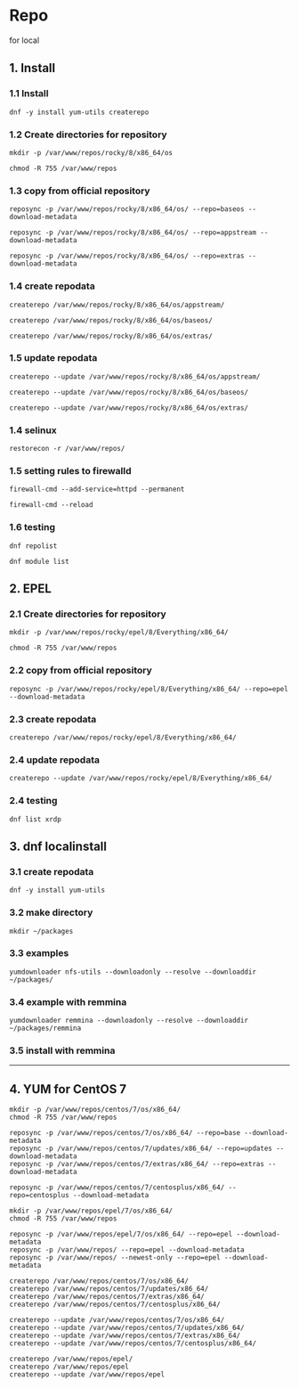 # Repo
for local

## 1. Install

### 1.1 Install

    dnf -y install yum-utils createrepo
            
### 1.2 Create directories for repository

    mkdir -p /var/www/repos/rocky/8/x86_64/os
    
    chmod -R 755 /var/www/repos

### 1.3 copy from official repository

    reposync -p /var/www/repos/rocky/8/x86_64/os/ --repo=baseos --download-metadata
    
    reposync -p /var/www/repos/rocky/8/x86_64/os/ --repo=appstream --download-metadata
    
    reposync -p /var/www/repos/rocky/8/x86_64/os/ --repo=extras --download-metadata
    
### 1.4 create repodata

    createrepo /var/www/repos/rocky/8/x86_64/os/appstream/
    
    createrepo /var/www/repos/rocky/8/x86_64/os/baseos/
    
    createrepo /var/www/repos/rocky/8/x86_64/os/extras/

### 1.5 update repodata

    createrepo --update /var/www/repos/rocky/8/x86_64/os/appstream/
    
    createrepo --update /var/www/repos/rocky/8/x86_64/os/baseos/
    
    createrepo --update /var/www/repos/rocky/8/x86_64/os/extras/

### 1.4 selinux

    restorecon -r /var/www/repos/

### 1.5 setting rules to firewalld

    firewall-cmd --add-service=httpd --permanent
    
    firewall-cmd --reload

### 1.6 testing

    dnf repolist

    dnf module list

## 2. EPEL

### 2.1 Create directories for repository

    mkdir -p /var/www/repos/rocky/epel/8/Everything/x86_64/
    
    chmod -R 755 /var/www/repos

### 2.2 copy from official repository

    reposync -p /var/www/repos/rocky/epel/8/Everything/x86_64/ --repo=epel --download-metadata
    
### 2.3 create repodata

    createrepo /var/www/repos/rocky/epel/8/Everything/x86_64/

### 2.4 update repodata

    createrepo --update /var/www/repos/rocky/epel/8/Everything/x86_64/

### 2.4 testing

    dnf list xrdp

## 3. dnf localinstall

### 3.1 create repodata

    dnf -y install yum-utils

### 3.2 make directory

    mkdir ~/packages

### 3.3 examples
    
    yumdownloader nfs-utils --downloadonly --resolve --downloaddir ~/packages/

### 3.4 example with remmina
    
    yumdownloader remmina --downloadonly --resolve --downloaddir ~/packages/remmina

### 3.5 install with remmina

<hr/>

## 4. YUM for CentOS 7

    mkdir -p /var/www/repos/centos/7/os/x86_64/
    chmod -R 755 /var/www/repos

    reposync -p /var/www/repos/centos/7/os/x86_64/ --repo=base --download-metadata
    reposync -p /var/www/repos/centos/7/updates/x86_64/ --repo=updates --download-metadata
    reposync -p /var/www/repos/centos/7/extras/x86_64/ --repo=extras --download-metadata

    reposync -p /var/www/repos/centos/7/centosplus/x86_64/ --repo=centosplus --download-metadata

    mkdir -p /var/www/repos/epel/7/os/x86_64/
    chmod -R 755 /var/www/repos

    reposync -p /var/www/repos/epel/7/os/x86_64/ --repo=epel --download-metadata
    reposync -p /var/www/repos/ --repo=epel --download-metadata
    reposync -p /var/www/repos/ --newest-only --repo=epel --download-metadata

    createrepo /var/www/repos/centos/7/os/x86_64/
    createrepo /var/www/repos/centos/7/updates/x86_64/
    createrepo /var/www/repos/centos/7/extras/x86_64/
    createrepo /var/www/repos/centos/7/centosplus/x86_64/

    createrepo --update /var/www/repos/centos/7/os/x86_64/
    createrepo --update /var/www/repos/centos/7/updates/x86_64/
    createrepo --update /var/www/repos/centos/7/extras/x86_64/
    createrepo --update /var/www/repos/centos/7/centosplus/x86_64/

    createrepo /var/www/repos/epel/
    createrepo /var/www/repos/epel
    createrepo --update /var/www/repos/epel

